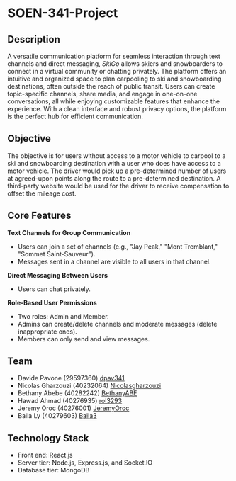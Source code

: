 # SOEN-341-Project

## Description

A versatile communication platform for seamless interaction through text channels and direct messaging, _SkiGo_ allows skiers and snowboarders to connect in a virtual community or chatting privately. The platform offers an intuitive and organized space to plan carpooling to ski and snowboarding destinations, often outside the reach of public transit. Users can create topic-specific channels, share media, and engage in one-on-one conversations, all while enjoying customizable features that enhance the experience. With a clean interface and robust privacy options, the platform is the perfect hub for efficient communication.

## Objective

The objective is for users without access to a motor vehicle to carpool to a ski and snowboarding destination with a user who does have access to a motor vehicle. The driver would pick up a pre-determined number of users at agreed-upon points along the route to a pre-determined destination. A third-party website would be used for the driver to receive compensation to offset the mileage cost.   

## Core Features

**Text Channels for Group Communication**
- Users can join a set of channels (e.g., "Jay Peak," "Mont Tremblant," "Sommet Saint-Sauveur").
- Messages sent in a channel are visible to all users in that channel.
  
**Direct Messaging Between Users**
- Users can chat privately.

**Role-Based User Permissions**
- Two roles: Admin and Member.
- Admins can create/delete channels and moderate messages (delete inappropriate ones).
- Members can only send and view messages.

## Team
  - Davide Pavone (29597360) [dpav341](https://github.com/dpav341)
  - Nicolas Gharzouzi (40232064) [Nicolasgharzouzi](https://github.com/Nicolasgharzouzi)
  - Bethany Abebe (40282242) [BethanyABE](https://github.com/BethanyABE)
  - Hawad Ahmad (40276935) [rol3293](https://github.com/rol3293)
  - Jeremy Oroc (40276001) [JeremyOroc](https://github.com/JeremyOroc)
  - Baila Ly (40279603) [Baila3](https://github.com/Baila3)

## Technology Stack 
  - Front end: React.js 
  - Server tier: Node.js, Express.js, and Socket.IO
  - Database tier: MongoDB
